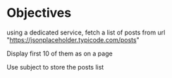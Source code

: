 # Objectives

using a dedicated service, fetch a list of posts from url "https://jsonplaceholder.typicode.com/posts"

Display first 10 of them as on a page

Use subject to store the posts list

